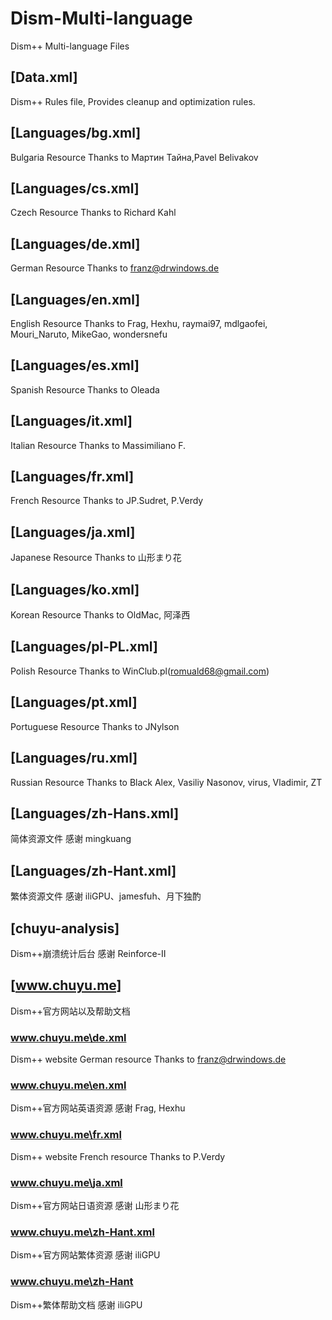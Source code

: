 ﻿# Dism-Multi-language
Dism++ Multi-language Files


## [Data.xml]
Dism++ Rules file, Provides cleanup and optimization rules.

## [Languages/bg.xml]
Bulgaria Resource
Thanks to Мартин Тайна,Pavel Belivakov

## [Languages/cs.xml]
Czech Resource
Thanks to Richard Kahl


## [Languages/de.xml]
German Resource
Thanks to franz@drwindows.de


## [Languages/en.xml]
English Resource
Thanks to Frag, Hexhu, raymai97, mdlgaofei, Mouri_Naruto, MikeGao, wondersnefu

## [Languages/es.xml]
Spanish Resource
Thanks to Oleada

## [Languages/it.xml]
Italian Resource
Thanks to Massimiliano F.


## [Languages/fr.xml]
French Resource
Thanks to JP.Sudret, P.Verdy


## [Languages/ja.xml]
Japanese Resource
Thanks to 山形まり花

## [Languages/ko.xml]
Korean Resource
Thanks to OldMac, 阿泽西

## [Languages/pl-PL.xml]
Polish Resource
Thanks to WinClub.pl(romuald68@gmail.com)

## [Languages/pt.xml]
Portuguese Resource
Thanks to JNylson

## [Languages/ru.xml]
Russian Resource
Thanks to Black Alex, Vasiliy Nasonov, virus, Vladimir, ZT


## [Languages/zh-Hans.xml]
简体资源文件
感谢 mingkuang


## [Languages/zh-Hant.xml]
繁体资源文件
感谢 iliGPU、jamesfuh、月下独酌


## [chuyu-analysis]
Dism++崩溃统计后台
感谢 Reinforce-II

## [www.chuyu.me]
Dism++官方网站以及帮助文档
### www.chuyu.me\de.xml
Dism++ website German resource
Thanks to franz@drwindows.de

### www.chuyu.me\en.xml
Dism++官方网站英语资源
感谢 Frag, Hexhu

### www.chuyu.me\fr.xml
Dism++ website French resource
Thanks to P.Verdy

### www.chuyu.me\ja.xml
Dism++官方网站日语资源
感谢 山形まり花

### www.chuyu.me\zh-Hant.xml
Dism++官方网站繁体资源
感谢 iliGPU

### www.chuyu.me\zh-Hant
Dism++繁体帮助文档
感谢 iliGPU
